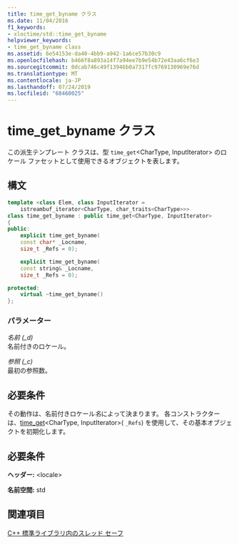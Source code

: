 ```yaml
---
title: time_get_byname クラス
ms.date: 11/04/2016
f1_keywords:
- xloctime/std::time_get_byname
helpviewer_keywords:
- time_get_byname class
ms.assetid: 6e54153e-da40-4bb9-a942-1a6ce57b30c9
ms.openlocfilehash: b466f8a893a14f7a94ee7b9e54b72e43aa6cf6e3
ms.sourcegitcommit: 0dcab746c49f13946b0a7317fc9769130969e76d
ms.translationtype: MT
ms.contentlocale: ja-JP
ms.lasthandoff: 07/24/2019
ms.locfileid: "68460025"
---
```

# <a name="timegetbyname-class"></a>time_get_byname クラス

この派生テンプレート クラスは、型 `time_get`\<CharType, InputIterator> のロケール ファセットとして使用できるオブジェクトを表します。

## <a name="syntax"></a>構文

```cpp
template <class Elem, class InputIterator =
    istreambuf_iterator<CharType, char_traits<CharType>>>
class time_get_byname : public time_get<CharType, InputIterator>
{
public:
    explicit time_get_byname(
    const char* _Locname,
    size_t _Refs = 0);

    explicit time_get_byname(
    const string& _Locname,
    size_t _Refs = 0);

protected:
    virtual ~time_get_byname()
};
```

### <a name="parameters"></a>パラメーター

*名前 (_d)* \
名前付きのロケール。

*参照 (_c)* \
最初の参照数。

## <a name="requirements"></a>必要条件

その動作は、名前付きロケール*名*によって決まります。 各コンストラクターは、[time_get](../standard-library/time-get-class.md#time_get)\<CharType, InputIterator>( `_Refs`) を使用して、その基本オブジェクトを初期化します。

## <a name="requirements"></a>必要条件

**ヘッダー:** \<locale>

**名前空間:** std

## <a name="see-also"></a>関連項目

[C++ 標準ライブラリ内のスレッド セーフ](../standard-library/thread-safety-in-the-cpp-standard-library.md)
